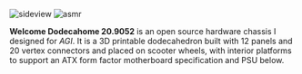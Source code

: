 ![sideview](https://github.com/user-attachments/assets/020076bc-2589-4056-a8e7-9ea7cfecd295)
![asmr](https://github.com/user-attachments/assets/1b18dd38-8b79-4b64-829d-78d6af3e4474)

**Welcome Dodecahome 20.9052** is an open source hardware chassis I designed for *AGI*.
It is a 3D printable dodecahedron built with 12 panels and 20 vertex connectors and placed on scooter wheels, with interior platforms to support an ATX form factor motherboard specification and PSU below.
